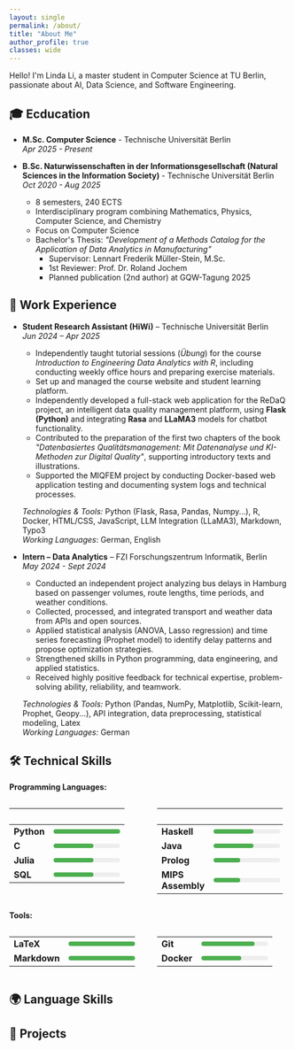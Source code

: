 ```yaml
---
layout: single
permalink: /about/
title: "About Me"
author_profile: true
classes: wide
---
```


Hello! I'm Linda Li, a master student in Computer Science at TU Berlin, passionate about AI, Data Science, and Software Engineering.


## 🎓 Ecducation

- **M.Sc. Computer Science** - Technische Universität Berlin<br>
  *Apr 2025 - Present*

- **B.Sc. Naturwissenschaften in der Informationsgesellschaft (Natural Sciences in the Information Society)** - Technische Universität Berlin<br>
  *Oct 2020 - Aug 2025*

  - 8 semesters, 240 ECTS
  - Interdisciplinary program combining Mathematics, Physics, Computer Science, and Chemistry
  - Focus on Computer Science
  - Bachelor's Thesis: *"Development of a Methods Catalog for the Application of Data Analytics in Manufacturing"*
    - Supervisor: Lennart Frederik Müller-Stein, M.Sc.
    - 1st Reviewer: Prof. Dr. Roland Jochem
    - Planned publication (2nd author) at GQW-Tagung 2025

## 💼 Work Experience

- **Student Research Assistant (HiWi)** – Technische Universität Berlin  
  *Jun 2024 – Apr 2025*  
  - Independently taught tutorial sessions (*Übung*) for the course *Introduction to Engineering Data Analytics with R*, including conducting weekly office hours and preparing exercise materials.
  - Set up and managed the course website and student learning platform.
  - Independently developed a full-stack web application for the ReDaQ project, an intelligent data quality management platform, using **Flask (Python)** and integrating **Rasa** and **LLaMA3** models for chatbot functionality.
  - Contributed to the preparation of the first two chapters of the book *"Datenbasiertes Qualitätsmanagement: Mit Datenanalyse und KI-Methoden zur Digital Quality"*, supporting introductory texts and illustrations.
  - Supported the MIQFEM project by conducting Docker-based web application testing and documenting system logs and technical processes.<br>

  *Technologies & Tools:* Python (Flask, Rasa, Pandas, Numpy...), R, Docker, HTML/CSS, JavaScript, LLM Integration (LLaMA3), Markdown, Typo3<br>
  *Working Languages*: German, English
  
- **Intern – Data Analytics** – FZI Forschungszentrum Informatik, Berlin<br>
  *May 2024 - Sept 2024*
  - Conducted an independent project analyzing bus delays in Hamburg based on passenger volumes, route lengths, time periods, and weather conditions.
  - Collected, processed, and integrated transport and weather data from APIs and open sources.
  - Applied statistical analysis (ANOVA, Lasso regression) and time series forecasting (Prophet model) to identify delay patterns and propose optimization strategies.
  - Strengthened skills in Python programming, data engineering, and applied statistics.
  - Received highly positive feedback for technical expertise, problem-solving ability, reliability, and teamwork.<br>

  *Technologies & Tools:* Python (Pandas, NumPy, Matplotlib, Scikit-learn, Prophet, Geopy...), API integration, data preprocessing, statistical modeling, Latex<br>
  *Working Languages:* German

## 🛠️ Technical Skills

**Programming Languages:**

<div style="display: flex; flex-wrap: wrap; gap: 40px;">

  <table style="width:45%;">
    <thead>
    <tr>
      <th style="visibility: hidden;">Skill</th>
      <th style="visibility: hidden;">Level</th>
    </tr>
    </thead>
    <tr>
      <td><strong>Python</strong></td>
      <td>
        <div style="background-color: #eee; width: 120px; height: 8px; border-radius: 5px;">
          <div style="background-color: #4CAF50; width: 100%; height: 8px; border-radius: 5px;"></div>
        </div>
      </td>
    </tr>
    <tr>
      <td><strong>C</strong></td>
      <td>
        <div style="background-color: #eee; width: 120px; height: 8px; border-radius: 5px;">
          <div style="background-color: #4CAF50; width: 60%; height: 8px; border-radius: 5px;"></div>
        </div>
      </td>
    </tr>
    <tr>
      <td><strong>Julia</strong></td>
      <td>
        <div style="background-color: #eee; width: 120px; height: 8px; border-radius: 5px;">
          <div style="background-color: #4CAF50; width: 60%; height: 8px; border-radius: 5px;"></div>
        </div>
      </td>
    </tr>
    <tr>
      <td><strong>SQL</strong></td>
      <td>
        <div style="background-color: #eee; width: 120px; height: 8px; border-radius: 5px;">
          <div style="background-color: #4CAF50; width: 60%; height: 8px; border-radius: 5px;"></div>
        </div>
      </td>
    </tr>
  </table>

  <table style="width:45%;">
    <thead>
        <tr>
        <th style="visibility: hidden;">Skill</th>
        <th style="visibility: hidden;">Level</th>
        </tr>
    </thead>
    <tbody>
        <tr>
        <td><strong>Haskell</strong></td>
        <td>
            <div style="background-color: #eee; width: 120px; height: 8px; border-radius: 5px;">
            <div style="background-color: #4CAF50; width: 60%; height: 8px; border-radius: 5px;"></div>
            </div>
        </td>
        </tr>
        <tr>
        <td><strong>Java</strong></td>
        <td>
            <div style="background-color: #eee; width: 120px; height: 8px; border-radius: 5px;">
            <div style="background-color: #4CAF50; width: 60%; height: 8px; border-radius: 5px;"></div>
            </div>
        </td>
        </tr>
        <tr>
        <td><strong>Prolog</strong></td>
        <td>
            <div style="background-color: #eee; width: 120px; height: 8px; border-radius: 5px;">
            <div style="background-color: #4CAF50; width: 40%; height: 8px; border-radius: 5px;"></div>
            </div>
        </td>
        </tr>
        <tr>
        <td><strong>MIPS Assembly</strong></td>
        <td>
            <div style="background-color: #eee; width: 120px; height: 8px; border-radius: 5px;">
            <div style="background-color: #4CAF50; width: 40%; height: 8px; border-radius: 5px;"></div>
            </div>
        </td>
        </tr>
    </tbody>
  </table>
</div>

<div style="display:none">
Python ⭐️⭐️⭐️⭐️⭐️ | C ⭐️⭐️⭐️ | Julia ⭐️⭐️⭐️ | SQL ⭐️⭐️⭐️ | Haskell ⭐️⭐️⭐️ | Java ⭐️⭐️⭐️ | Prolog ⭐️⭐️ | MIPS Assembly ⭐️⭐️
</div>

**Tools:**
<div style="display: flex; flex-wrap: wrap; gap: 40px;">

  <table style="width:45%;">
    <tr>
      <td><strong>LaTeX</strong></td>
      <td>
        <div style="background-color: #eee; width: 120px; height: 8px; border-radius: 5px;">
          <div style="background-color: #4CAF50; width: 100%; height: 8px; border-radius: 5px;"></div>
        </div>
      </td>
    </tr>
    <tr>
      <td><strong>Markdown</strong></td>
      <td>
        <div style="background-color: #eee; width: 120px; height: 8px; border-radius: 5px;">
          <div style="background-color: #4CAF50; width: 100%; height: 8px; border-radius: 5px;"></div>
        </div>
      </td>
    </tr>
  </table>

  <table style="width:45%;">
    <tr>
      <td><strong>Git</strong></td>
      <td>
        <div style="background-color: #eee; width: 120px; height: 8px; border-radius: 5px;">
          <div style="background-color: #4CAF50; width: 80%; height: 8px; border-radius: 5px;"></div>
        </div>
      </td>
    </tr>
    <tr>
      <td><strong>Docker</strong></td>
      <td>
        <div style="background-color: #eee; width: 120px; height: 8px; border-radius: 5px;">
          <div style="background-color: #4CAF50; width: 60%; height: 8px; border-radius: 5px;"></div>
        </div>
      </td>
    </tr>
  </table>

</div>

<div style="display:none">
LaTeX ⭐️⭐️⭐️⭐️⭐️ | Markdown ⭐️⭐️⭐️⭐️⭐️ | Git ⭐️⭐️⭐️⭐️ | Docker ⭐️⭐️⭐️
</div>

## 🌍 Language Skills



## 🚀 Projects


